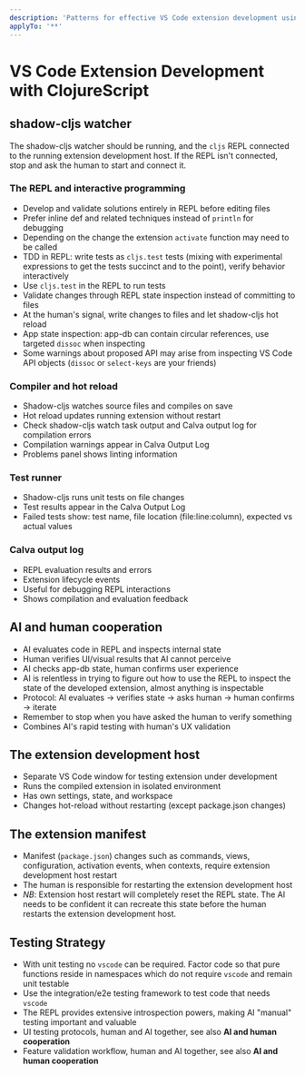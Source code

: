 ```yaml
---
description: 'Patterns for effective VS Code extension development using ClojureScript, shadow-cljs, and hot-reload workflows. Intended to be installed in the workspace (`.github/instructions/`).'
applyTo: '**'
---
```


# VS Code Extension Development with ClojureScript

## shadow-cljs watcher

The shadow-cljs watcher should be running, and the `cljs` REPL connected to the running extension development host. If the REPL isn't connected, stop and ask the human to start and connect it.

### The REPL and interactive programming
* Develop and validate solutions entirely in REPL before editing files
* Prefer inline def and related techniques instead of `println` for debugging
* Depending on the change the extension `activate` function may need to be called
* TDD in REPL: write tests as `cljs.test` tests (mixing with experimental expressions to get the tests succinct and to the point), verify behavior interactively
* Use `cljs.test` in the REPL to run tests
* Validate changes through REPL state inspection instead of committing to files
* At the human's signal, write changes to files and let shadow-cljs hot reload
* App state inspection: app-db can contain circular references, use targeted `dissoc` when inspecting
* Some warnings about proposed API may arise from inspecting VS Code API objects (`dissoc` or `select-keys` are your friends)

### Compiler and hot reload
* Shadow-cljs watches source files and compiles on save
* Hot reload updates running extension without restart
* Check shadow-cljs watch task output and Calva output log for compilation errors
* Compilation warnings appear in Calva Output Log
* Problems panel shows linting information

### Test runner
* Shadow-cljs runs unit tests on file changes
* Test results appear in the Calva Output Log
* Failed tests show: test name, file location (file:line:column), expected vs actual values

### Calva output log
* REPL evaluation results and errors
* Extension lifecycle events
* Useful for debugging REPL interactions
* Shows compilation and evaluation feedback

## AI and human cooperation
* AI evaluates code in REPL and inspects internal state
* Human verifies UI/visual results that AI cannot perceive
* AI checks app-db state, human confirms user experience
* AI is relentless in trying to figure out how to use the REPL to inspect the state of the developed extension, almost anything is inspectable
* Protocol: AI evaluates → verifies state → asks human → human confirms → iterate
* Remember to stop when you have asked the human to verify something
* Combines AI's rapid testing with human's UX validation

## The extension development host
* Separate VS Code window for testing extension under development
* Runs the compiled extension in isolated environment
* Has own settings, state, and workspace
* Changes hot-reload without restarting (except package.json changes)

## The extension manifest
* Manifest (`package.json`) changes such as commands, views, configuration, activation events, when contexts, require extension development host restart
* The human is responsible for restarting the extension development host
* *NB*: Extension host restart will completely reset the REPL state. The AI needs to be confident it can recreate this state before the human restarts the extension development host.

## Testing Strategy
* With unit testing no `vscode` can be required. Factor code so that pure functions reside in namespaces which do not require `vscode` and remain unit testable
* Use the integration/e2e testing framework to test code that needs `vscode`
* The REPL provides extensive introspection powers, making AI "manual" testing important and valuable
* UI testing protocols, human and AI together, see also **AI and human cooperation**
* Feature validation workflow, human and AI together, see also **AI and human cooperation**
